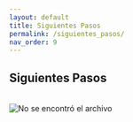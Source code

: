 ```yaml
---
layout: default
title: Siguientes Pasos
permalink: /siguientes_pasos/
nav_order: 9
---
```


## Siguientes Pasos
<br>
<img src="https://viriesc.github.io/micrositio_adip/assets/img/pasos_img.png" alt="No se encontró el archivo">